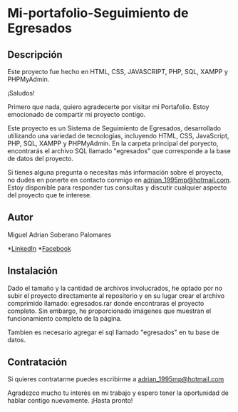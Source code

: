 # Mi-portafolio-Seguimiento de Egresados
## Descripción
Este proyecto fue hecho en HTML, CSS, JAVASCRIPT, PHP, SQL, XAMPP y PHPMyAdmin.

¡Saludos!

Primero que nada, quiero agradecerte por visitar mi Portafolio. Estoy emocionado de compartir mi proyecto contigo.

Este proyecto es un Sistema de Seguimiento de Egresados, desarrollado utilizando una variedad de tecnologías, incluyendo HTML, CSS, JavaScript, PHP, SQL, XAMPP y PHPMyAdmin. En la carpeta principal del poryecto, encontrarás el archivo SQL llamado "egresados" que corresponde a la base de datos del proyecto.

Si tienes alguna pregunta o necesitas más información sobre el proyecto, no dudes en ponerte en contacto conmigo en adrian_1995mp@hotmail.com. 
Estoy disponible para responder tus consultas y discutir cualquier aspecto del proyecto que te interese.

## Autor
Miguel Adrian Soberano Palomares

*[LinkedIn](http://www.linkedin.com/in/soberano-palomares-miguel-adrian-74a014291)
*[Facebook](https://www.facebook.com/migueladrian.soberanopalomares)

## Instalación

Dado el tamaño y la cantidad de archivos involucrados, he optado por no subir el proyecto directamente al repositorio 
y en su lugar crear el archivo comprimido llamado: egresados.rar donde encontraras el proyecto completo.
Sin embargo, he proporcionado imágenes que muestran el funcionamiento completo de la página.

Tambien es necesario agregar el sql llamado "egresados" en tu base de datos.

## Contratación

Si quieres contratarme puedes escribirme a adrian_1995mp@hotmail.com

Agradezco mucho tu interés en mi trabajo y espero tener la oportunidad de hablar contigo nuevamente. ¡Hasta pronto!
